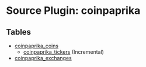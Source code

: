 # Source Plugin: coinpaprika

## Tables

- [coinpaprika_coins](coinpaprika_coins.md)
  - [coinpaprika_tickers](coinpaprika_tickers.md) (Incremental)
- [coinpaprika_exchanges](coinpaprika_exchanges.md)